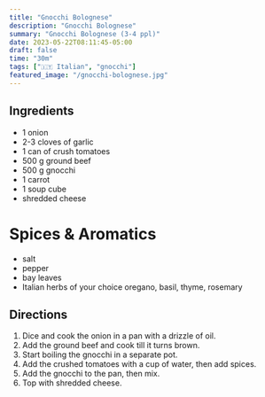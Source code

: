 ```yaml
---
title: "Gnocchi Bolognese"
description: "Gnocchi Bolognese"
summary: "Gnocchi Bolognese (3-4 ppl)"
date: 2023-05-22T08:11:45-05:00
draft: false
time: "30m"
tags: ["🇮🇹 Italian", "gnocchi"]
featured_image: "/gnocchi-bolognese.jpg"
---
```


## Ingredients

- 1 onion
- 2-3 cloves of garlic
- 1 can of crush tomatoes
- 500 g ground beef
- 500 g gnocchi
- 1 carrot
- 1 soup cube
- shredded cheese

# Spices & Aromatics
- salt
- pepper
- bay leaves
- Italian herbs of your choice oregano, basil, thyme, rosemary

## Directions

1. Dice and cook the onion in a pan with a drizzle of oil.
2. Add the ground beef and cook till it turns brown.
3. Start boiling the gnocchi in a separate pot.
4. Add the crushed tomatoes with a cup of water, then add spices.
5. Add the gnocchi to the pan, then mix.
6. Top with shredded cheese.
